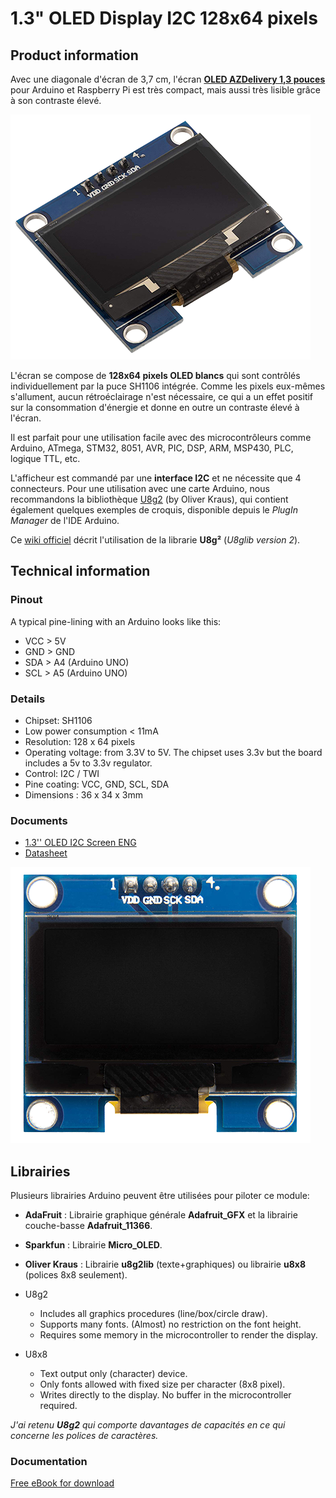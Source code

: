 # 1.3" OLED Display I2C 128x64 pixels

## Product information 

Avec une diagonale d'écran de 3,7 cm, l'écran **[OLED AZDelivery 1,3 pouces](https://www.azde.ly/en/products/1-3zoll-i2c-oled-display?_pos=1&_sid=1258277d0&_ss=r)** pour Arduino et Raspberry Pi est très compact, mais aussi très lisible grâce à son contraste élevé. 

![ecran OLED](61GZUBkyT1L._SL1500_.png)

L'écran se compose de **128x64 pixels OLED blancs** qui sont contrôlés individuellement par la puce SH1106 intégrée. Comme les pixels eux-mêmes s'allument, aucun rétroéclairage n'est nécessaire, ce qui a un effet positif sur la consommation d'énergie et donne en outre un contraste élevé à l'écran. 

Il est parfait pour une utilisation facile avec des microcontrôleurs comme Arduino, ATmega, STM32, 8051, AVR, PIC, DSP, ARM, MSP430, PLC, logique TTL, etc. 

L'afficheur est commandé par une **interface I2C** et ne nécessite que 4 connecteurs. Pour une utilisation avec une carte Arduino, nous recommandons la bibliothèque [U8g2](https://github.com/olikraus/U8g2_Arduino) (by Oliver Kraus), qui contient également quelques exemples de croquis, disponible depuis le *PlugIn Manager* de l'IDE Arduino. 

Ce [wiki officiel](https://github.com/olikraus/u8g2/wiki) décrit l'utilisation de la librarie **U8g²** (*U8glib version 2*).


## Technical information

### Pinout

A typical pine-lining with an Arduino looks like this:

* VCC   > 5V
* GND > GND
* SDA  > A4 (Arduino UNO)
* SCL  > A5 (Arduino UNO)

### Details

* Chipset: SH1106
* Low power consumption < 11mA
* Resolution: 128 x 64 pixels
* Operating voltage: from 3.3V to 5V. The chipset uses 3.3v but the board includes a 5v to 3.3v regulator.
* Control: I2C / TWI
* Pine coating: VCC, GND, SCL, SDA
* Dimensions : 36 x 34 x 3mm

### Documents

* [1.3'' OLED I2C Screen ENG](1-3_inch_OLED_I2C_Screen_ENG.pdf)
* [Datasheet](1-3_inch_OLED_Screen_Datasheet.pdf)

![OLED connector](71zIKn8W7JL._SL1500_.png)

## Librairies

Plusieurs librairies Arduino peuvent être utilisées pour piloter ce module:

* **AdaFruit** : Librairie graphique générale **Adafruit_GFX** et la librairie couche-basse **Adafruit_11366**.
* **Sparkfun** : Librairie **Micro_OLED**.
* **Oliver Kraus** : Librairie **u8g2lib** (texte+graphiques) ou librairie **u8x8** (polices 8x8 seulement). 

* U8g2

  - Includes all graphics procedures (line/box/circle draw).
  - Supports many fonts. (Almost) no restriction on the font height.
  - Requires some memory in the microcontroller to render the display.

* U8x8

  - Text output only (character) device.
  - Only fonts allowed with fixed size per character (8x8 pixel).
  - Writes directly to the display. No buffer in the microcontroller required.

*J'ai retenu **U8g2** qui comporte davantages de capacités en ce qui concerne les polices de caractères.*

### Documentation

[Free eBook for download](http://bibliothek.az-delivery.de)





